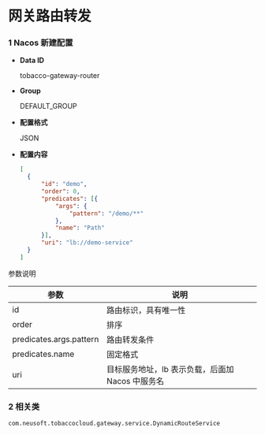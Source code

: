 # 网关路由转发

### 1 Nacos 新建配置

- **Data ID**

  tobacco-gateway-router

- **Group**

  DEFAULT_GROUP

- **配置格式**

  JSON

- **配置内容**

  ```json
  [
  	{
  		"id": "demo",
  		"order": 0,
  		"predicates": [{
  			"args": {
  				"pattern": "/demo/**"
  			},
  			"name": "Path"
  		}],
  		"uri": "lb://demo-service"
  	}
  ]
  ```


参数说明

| 参数                    | 说明                                             |
| ----------------------- | ------------------------------------------------ |
| id                      | 路由标识，具有唯一性                             |
| order                   | 排序                                             |
| predicates.args.pattern | 路由转发条件                                     |
| predicates.name         | 固定格式                                         |
| uri                     | 目标服务地址，lb 表示负载，后面加 Nacos 中服务名 |

### 2 相关类

`com.neusoft.tobaccocloud.gateway.service.DynamicRouteService`